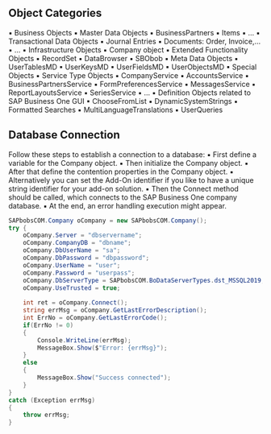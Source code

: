 ## Object Categories

▪ Business Objects
	▪ Master Data Objects
		▪ BusinessPartners
		▪ Items
		▪ …
	▪ Transactional Data Objects
		▪ Journal Entries
		▪ Documents: Order, Invoice,…
		▪ …
▪ Infrastructure Objects
	▪ Company object
	▪ Extended Functionality Objects
		▪ RecordSet
		▪ DataBrowser
		▪ SBObob
	▪ Meta Data Objects
		▪ UserTablesMD
		▪ UserKeysMD
		▪ UserFieldsMD
		▪ UserObjectsMD
▪ Special Objects
	▪ Service Type Objects
		▪ CompanyService
		▪ AccountsService
		▪ BusinessPartnersService
		▪ FormPreferencesService
		▪ MessagesService
		▪ ReportLayoutsService
		▪ SeriesService
		▪ ...
	▪ Definition Objects related to SAP
	Business One GUI
		▪ ChooseFromList
		▪ DynamicSystemStrings
		▪ Formatted Searches
		▪ MultiLanguageTranslations
		▪ UserQueries

## Database Connection
Follow these steps to establish a connection to a database:
▪ First define a variable for the Company object.
▪ Then initialize the Company object.
▪ After that define the contention properties in the Company object.
▪ Alternatively you can set the Add-On identifier if you like to have a
unique string identifier for your add-on solution.
▪ Then the Connect method should be called, which connects to the
SAP Business One company database.
▪ At the end, an error handling execution might appear.
```cs
SAPbobsCOM.Company oCompany = new SAPbobsCOM.Company();
try {
	oCompany.Server = "dbservername";
	oCompany.CompanyDB = "dbname";
	oCompany.DbUserName = "sa";
	oCompany.DbPassword = "dbpassword";
	oCompany.UserName = "user";
	oCompany.Password = "userpass";
	oCompany.DbServerType = SAPbobsCOM.BoDataServerTypes.dst_MSSQL2019;
	oCompany.UseTrusted = true;
	
	int ret = oCompany.Connect();
	string errMsg = oCompany.GetLastErrorDescription();
	int ErrNo = oCompany.GetLastErrorCode();
	if(ErrNo != 0)
	{	
		Console.WriteLine(errMsg);	
		MessageBox.Show($"Error: {errMsg}");	
	}	
	else
	{	
		MessageBox.Show("Success connected");
	}	
}	
catch (Exception errMsg)	
{
	throw errMsg;
}
```